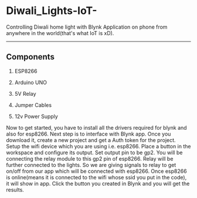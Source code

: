 # Diwali_Lights-IoT-
Controlling Diwali home light with Blynk Application on phone from anywhere in the world(that's what IoT is xD). 

***


## Components


1. ESP8266

2. Arduino UNO

3. 5V Relay

4. Jumper Cables

5. 12v Power Supply

Now to get started, you have to install all the drivers required for blynk and also for esp8266. Next step is to interface with Blynk app.
Once you download it, create a new project and get a Auth token for the project. Setup the wifi device which you are using i.e. esp8266. Place a button in the workspace and configure its output. Set output pin to be gp2. You will be connecting the relay module to this gp2 pin of esp8266. Relay will be further connected to the lights. So we are giving signals to relay to get on/off from our app which will be connected with esp8266. Once esp8266 is online(means it is connected to the wifi whose ssid you put in the code), it will show in app. Click the button you created in Blynk and you will get the results.
